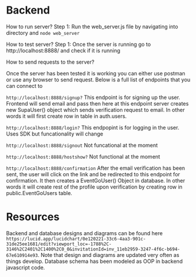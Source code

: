 # Backend
How to run server?
Step 1: Run the web_server.js file by navigating into directory and `node web_server` 

How to test server?
Step 1: Once the server is running go to http://localhost:8888/ and check if it is running

How to send requests to the server? 

Once the server has been tested it is working you can either use postman or use any browser to send request.
Below is a full list of endpoints that you can connect to 


 
`http://localhost:8888/signup?`
 This endpoint is for signing up the user. Frontend will send email and pass then here at this endpoint server creates new SupaUser() object which sends verification request to email. In other words it will first create row in table in auth.users.

`http://localhost:8888/login?`
 This endpopint is for logging in the user. Uses SDK but funcationality will change

`http://localhost:8888/signout`
 Not funcational at the moment


`http://localhost:8888/hostshow?`
 Not functional at the moment


`http://localhost:8888/confirmation`
 After the email verification has been sent, the user will click on the link and be redirected to this endpoint for confirmation. It then creates a EventGoUser() Object in database. In other words it will create rest of the profile upon verification by creating row in public.EventGoUsers table.


# Resources
Backend and database designs and diagrams can be found here `https://lucid.app/lucidchart/0e120221-33c6-4aa3-901c-31de25ee1681/edit?viewport_loc=-1788%2C-3146%2C2401%2C1400%2C0_0&invitationId=inv_11eb2959-3247-4f6c-b694-67e610914e93`. Note that design and diagrams are updated very often as things develop. Database schema has been modeled as OOP in backend javascript code. 


# 